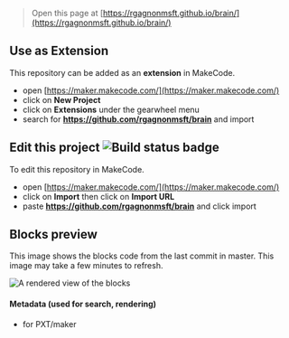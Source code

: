 
> Open this page at [https://rgagnonmsft.github.io/brain/](https://rgagnonmsft.github.io/brain/)

## Use as Extension

This repository can be added as an **extension** in MakeCode.

* open [https://maker.makecode.com/](https://maker.makecode.com/)
* click on **New Project**
* click on **Extensions** under the gearwheel menu
* search for **https://github.com/rgagnonmsft/brain** and import

## Edit this project ![Build status badge](https://github.com/rgagnonmsft/brain/workflows/MakeCode/badge.svg)

To edit this repository in MakeCode.

* open [https://maker.makecode.com/](https://maker.makecode.com/)
* click on **Import** then click on **Import URL**
* paste **https://github.com/rgagnonmsft/brain** and click import

## Blocks preview

This image shows the blocks code from the last commit in master.
This image may take a few minutes to refresh.

![A rendered view of the blocks](https://github.com/rgagnonmsft/brain/raw/master/.github/makecode/blocks.png)

#### Metadata (used for search, rendering)

* for PXT/maker
<script src="https://makecode.com/gh-pages-embed.js"></script><script>makeCodeRender("{{ site.makecode.home_url }}", "{{ site.github.owner_name }}/{{ site.github.repository_name }}");</script>

